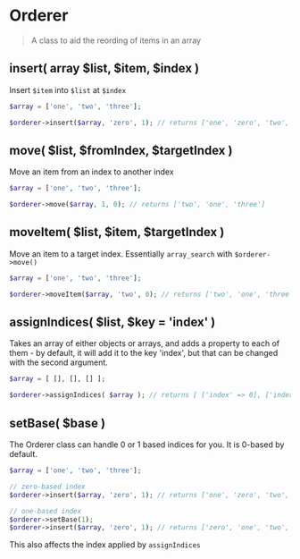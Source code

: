 Orderer
=======

> A class to aid the reording of items in an array

## insert( array $list, $item, $index )

Insert `$item` into `$list` at `$index`

```php
$array = ['one', 'two', 'three'];

$orderer->insert($array, 'zero', 1); // returns ['one', 'zero', 'two', 'three']
```

## move( $list, $fromIndex, $targetIndex )

Move an item from an index to another index

```php
$array = ['one', 'two', 'three'];

$orderer->move($array, 1, 0); // returns ['two', 'one', 'three']
```

## moveItem( $list, $item, $targetIndex )

Move an item to a target index. Essentially `array_search` with `$orderer->move()`

```php
$array = ['one', 'two', 'three'];

$orderer->moveItem($array, 'two', 0); // returns ['two', 'one', 'three']
```

## assignIndices( $list, $key = 'index' )

Takes an array of either objects or arrays, and adds a property to each of them - by default, it will add it to the key 'index', but that can be changed with the second argument.

```php
$array = [ [], [], [] ];

$orderer->assignIndices( $array ); // returns [ ['index' => 0], ['index' => 1], ['index' => 2] ]
```

## setBase( $base )

The Orderer class can handle 0 or 1 based indices for you. It is 0-based by default.

```php
$array = ['one', 'two', 'three'];

// zero-based index
$orderer->insert($array, 'zero', 1); // returns ['one', 'zero', 'two', 'three']

// one-based index
$orderer->setBase(1);
$orderer->insert($array, 'zero', 1); // returns ['zero', 'one', 'two', 'three']
```

This also affects the index applied by `assignIndices`
